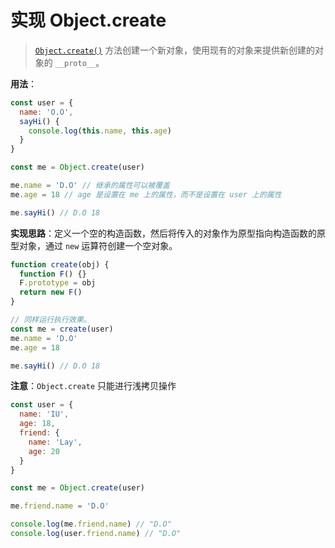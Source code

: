 # 实现 Object.create

> [`Object.create()`](https://developer.mozilla.org/zh-CN/docs/Web/JavaScript/Reference/Global_Objects/Object/create) 方法创建一个新对象，使用现有的对象来提供新创建的对象的 `__proto__`。

**用法**：

```js
const user = {
  name: 'O.O',
  sayHi() {
    console.log(this.name, this.age)
  }
}

const me = Object.create(user)

me.name = 'D.O' // 继承的属性可以被覆盖
me.age = 18 // age 是设置在 me 上的属性，而不是设置在 user 上的属性

me.sayHi() // D.O 18
```

**实现思路**：定义一个空的构造函数，然后将传入的对象作为原型指向构造函数的原型对象，通过 `new` 运算符创建一个空对象。

```js
function create(obj) {
  function F() {}
  F.prototype = obj
  return new F()
}

// 同样运行执行效果。
const me = create(user)
me.name = 'D.O'
me.age = 18

me.sayHi() // D.O 18
```

**注意**：`Object.create` 只能进行浅拷贝操作

```js
const user = {
  name: 'IU',
  age: 18,
  friend: {
    name: 'Lay',
    age: 20
  }
}

const me = Object.create(user)

me.friend.name = 'D.O'

console.log(me.friend.name) // "D.O"
console.log(user.friend.name) // "D.O"
```
